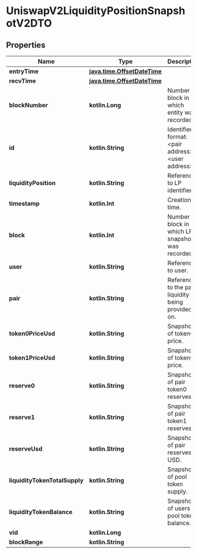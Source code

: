 
# UniswapV2LiquidityPositionSnapshotV2DTO

## Properties
Name | Type | Description | Notes
------------ | ------------- | ------------- | -------------
**entryTime** | [**java.time.OffsetDateTime**](java.time.OffsetDateTime.md) |  |  [optional]
**recvTime** | [**java.time.OffsetDateTime**](java.time.OffsetDateTime.md) |  |  [optional]
**blockNumber** | **kotlin.Long** | Number of block in which entity was recorded. |  [optional]
**id** | **kotlin.String** | Identifier, format: &lt;pair address&gt;-&lt;user address&gt; |  [optional]
**liquidityPosition** | **kotlin.String** | Reference to LP identifier. |  [optional]
**timestamp** | **kotlin.Int** | Creation time. |  [optional]
**block** | **kotlin.Int** | Number of block in which LP snapshot was recorded. |  [optional]
**user** | **kotlin.String** | Reference to user. |  [optional]
**pair** | **kotlin.String** | Reference to the pair liquidity is being provided on. |  [optional]
**token0PriceUsd** | **kotlin.String** | Snapshot of token0 price. |  [optional]
**token1PriceUsd** | **kotlin.String** | Snapshot of token0 price. |  [optional]
**reserve0** | **kotlin.String** | Snapshot of pair token0 reserves. |  [optional]
**reserve1** | **kotlin.String** | Snapshot of pair token1 reserves. |  [optional]
**reserveUsd** | **kotlin.String** | Snapshot of pair reserves in USD. |  [optional]
**liquidityTokenTotalSupply** | **kotlin.String** | Snapshot of pool token supply. |  [optional]
**liquidityTokenBalance** | **kotlin.String** | Snapshot of users pool token balance. |  [optional]
**vid** | **kotlin.Long** |  |  [optional]
**blockRange** | **kotlin.String** |  |  [optional]



